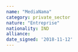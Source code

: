 ```yaml
---
name: "MediaNama"
category: private_sector
nature: "Entreprise"
nationality: IND
alliance: 
date_signed: '2018-11-12'
---
```

    